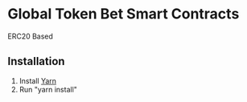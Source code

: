 # Global Token Bet Smart Contracts

ERC20 Based

## Installation

1. Install [Yarn](https://yarnpkg.com)
2. Run "yarn install"